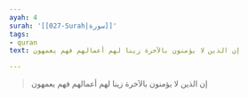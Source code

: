```yaml
---
ayah: 4
surah: '[[027-Surah|سورة]]'
tags:
- quran
text: إن الذين لا يؤمنون بالآخرة زينا لهم أعمالهم فهم يعمهون

---
```

> إن الذين لا يؤمنون بالآخرة زينا لهم أعمالهم فهم يعمهون
